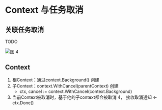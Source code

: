 # Context 与任务取消

## 关联任务取消

TODO

![图 4](../../images/f9f1fcc2c21dfb362b7e418c8305f82877857105dab35d890b5a0c7cf39a4f0a.png)  


## Context

1. 根Context：通过context.Background() 创建
2. 子Context：context.WithCancel(parentContext) 创建
    - ctx, cancel := context.WithCancel(context.Background)
3. 当前Context被取消时，基于他的子context都会被取消
4， 接收取消通知 <- ctx.Done()